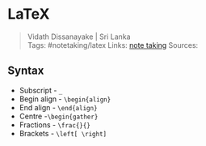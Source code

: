 # LaTeX

> Vidath Dissanayake | Sri Lanka  
> Tags: #notetaking/latex
> Links: [note taking](../note%20taking.md)
> Sources:  

## Syntax

- Subscript - `_`
- Begin align - `\begin{align}`
- End align - `\end{align}`
- Centre -`\begin{gather}`
- Fractions - `\frac{}{}`
- Brackets - `\left[ \right]`